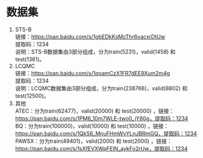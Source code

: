 # 数据集
1. STS-B  
链接：https://pan.baidu.com/s/1gbEDkKsMcThr6vacxrDtUw  
提取码：1234  
说明：STS-B数据集由3部分组成，分为train(5231)，valid(1458) 和 test(1361)。  
2. LCQMC   
链接：https://pan.baidu.com/s/1qoamCzX1FR7dEE9Xum2m4g  
提取码：1234  
说明：LCQMC数据集由3部分组成，分为train(238766)，valid(8802) 和 test(12500)。  
3. 其他  
ATEC：分为train(62477)，valid(20000) 和 test(20000) ，链接：https://pan.baidu.com/s/1PM6_10m7WLE-two0_jY80g，提取码：1234  
BQ：分为train(100000)，valid(10000) 和 test(10000) ，链接：https://pan.baidu.com/s/1QkS6_MnuFHmWvYLnJBRmGQ，提取码：1234  
PAWSX：分为train(49401)，valid(2000) 和 test(2000) ，链接：https://pan.baidu.com/s/1sXfEVXWpFElN_aykFo2rUw，提取码：1234  


